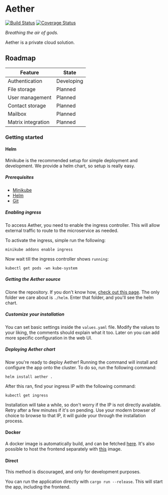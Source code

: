# Aether

[![Build Status](https://travis-ci.org/aetherapp/aether.svg?branch=master)](https://travis-ci.org/aetherapp/aether)
[![Coverage Status](https://coveralls.io/repos/github/aetherapp/aether/badge.svg?branch=master)](https://coveralls.io/github/aetherapp/aether?branch=master)

_Breathing the air of gods._

Aether is a private cloud solution.

## Roadmap

| Feature            | State      |
| ------------------ | ---------- |
| Authentication     | Developing |
| File storage       | Planned    |
| User management    | Planned    |
| Contact storage    | Planned    |
| Mailbox            | Planned    |
| Matrix integration | Planned    |

### Getting started

#### Helm

Minikube is the recommended setup for simple deployment and development.
We provide a helm chart, so setup is really easy.

##### Prerequisites

- [Minikube](https://kubernetes.io/docs/tasks/tools/install-minikube/)
- [Helm](https://helm.sh/docs/intro/install/)
- [Git](https://git-scm.com/)

##### Enabling ingress

To access Aether, you need to enable the ingress controller.
This will allow external traffic to route to the microservice as needed.

To activate the ingress, simple run the following:

```
minikube addons enable ingress
```

Now wait till the ingress controller shows `running`:

```
kubectl get pods -wn kube-system
```

##### Getting the Aether source

Clone the repository.
If you don't know how, [check out this page](https://help.github.com/en/github/creating-cloning-and-archiving-repositories/cloning-a-repository).
The only folder we care about is `./helm`.
Enter that folder, and you'll see the helm chart.

##### Customize your installation

You can set basic settings inside the `values.yaml` file.
Modify the values to your liking, the comments should explain what it too.
Later on you can add more specific configuration in the web UI.

##### Deploying Aether chart

Now you're ready to deploy Aether!
Running the command will install and configure the app onto the cluster.
To do so, run the following command:

```
helm install aether .
```

After this ran, find your ingress IP with the following command:

```
kubectl get ingress
```

Installation will take a while, so don't worry if the IP is not directly available.
Retry after a few minutes if it's on pending.
Use your modern browser of choice to browse to that IP, it will guide your through the installation process.

#### Docker

A docker image is automatically build, and can be fetched [here](https://hub.docker.com/repository/docker/aethercloud/aether). It's also possible to host the frontend separately with [this](https://hub.docker.com/repository/docker/aethercloud/frontend) image.

#### Direct

This method is discouraged, and only for development purposes.

You can run the application directly with `cargo run --release`. This will start the app, including the frontend.
